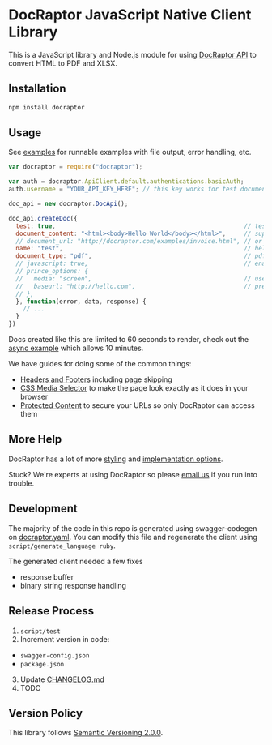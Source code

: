 # DocRaptor JavaScript Native Client Library

This is a JavaScript library and Node.js module for using [DocRaptor API](http://docraptor.com/documentation) to convert HTML to PDF and XLSX.


## Installation

```sh
npm install docraptor
```


## Usage

See [examples](examples/) for runnable examples with file output, error handling, etc.

```javascript
var docraptor = require("docraptor");

var auth = docraptor.ApiClient.default.authentications.basicAuth;
auth.username = "YOUR_API_KEY_HERE"; // this key works for test documents

doc_api = new docraptor.DocApi();

doc_api.createDoc({
  test: true,                                                    // test documents are free but watermarked
  document_content: "<html><body>Hello World</body></html>",     // supply content directly
  // document_url: "http://docraptor.com/examples/invoice.html", // or use a url
  name: "test",                                                  // help you find a document later
  document_type: "pdf",                                          // pdf or xls or xlsx
  // javascript: true,                                           // enable JavaScript processing
  // prince_options: {
  //   media: "screen",                                          // use screen styles instead of print styles
  //   baseurl: "http://hello.com",                              // pretend URL when 
  // },
  }, function(error, data, response) {
    // ...
  }
})
```

Docs created like this are limited to 60 seconds to render, check out the [async example](examples/async.js) which allows 10 minutes.

We have guides for doing some of the common things:

* [Headers and Footers](https://docraptor.com/documentation/style#pdf-headers-footers) including page skipping
* [CSS Media Selector](https://docraptor.com/documentation/api#api_basic_pdf) to make the page look exactly as it does in your browser
* [Protected Content](https://docraptor.com/documentation/api#api_advanced_pdf) to secure your URLs so only DocRaptor can access them


## More Help

DocRaptor has a lot of more [styling](https://docraptor.com/documentation/style) and [implementation options](https://docraptor.com/documentation/api).

Stuck? We're experts at using DocRaptor so please [email us](mailto:support@docraptor.com) if you run into trouble.


## Development

The majority of the code in this repo is generated using swagger-codegen on [docraptor.yaml](docraptor.yaml). You can modify this file and regenerate the client using `script/generate_language ruby`.

The generated client needed a few fixes
- response buffer
- binary string response handling


## Release Process

1. `script/test`
2. Increment version in code:
  - `swagger-config.json`
  - `package.json`
3. Update [CHANGELOG.md](CHANGELOG.md)
4. TODO


## Version Policy

This library follows [Semantic Versioning 2.0.0](http://semver.org).
